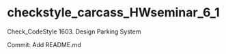 # checkstyle_carcass_HWseminar_6_1
Check_CodeStyle 
1603. Design Parking System

Commit:
Add README.md

